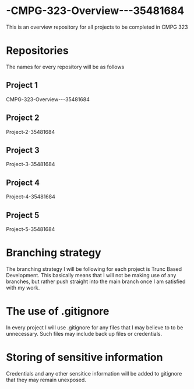 # -CMPG-323-Overview---35481684
This is an overview repository for all projects to be completed in CMPG 323
# Repositories
The names for every repository will be as follows
## Project 1
CMPG-323-Overview---35481684
## Project 2
Project-2-35481684
## Project 3
Project-3-35481684
## Project 4
Project-4-35481684
## Project 5
Project-5-35481684

# Branching strategy
The branching strategy I will be following for each project is Trunc Based Development. This basically means that I will not be making use of any branches, but rather push straight into the main branch once I am satisfied with my work.
# The use of .gitignore
In every project I will use .gitignore for any files that I may believe to to be unnecessary. Such files may include back up files or credentials. 
# Storing of sensitive information
Credentials and any other sensitice information will be added to gitignore that they may remain unexposed.
